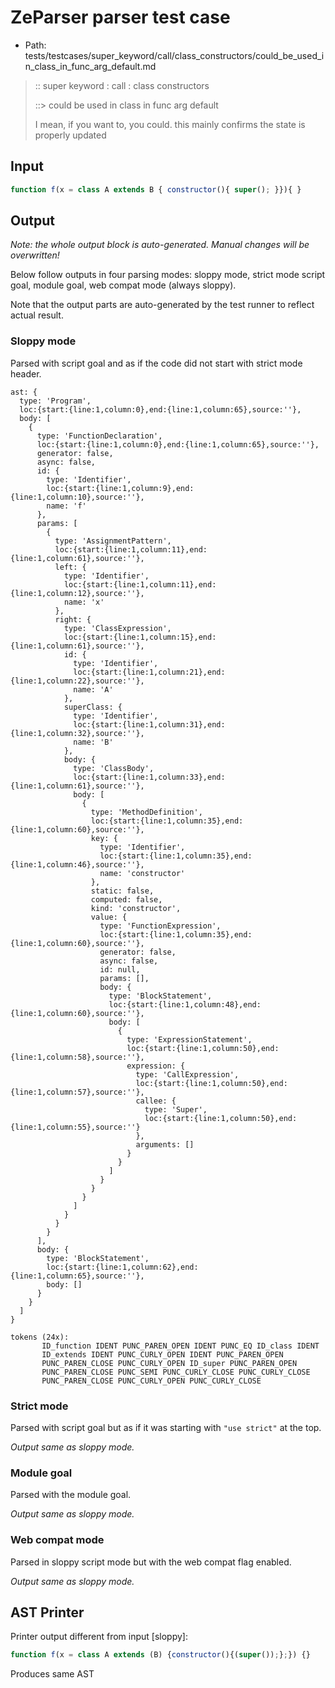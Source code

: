 # ZeParser parser test case

- Path: tests/testcases/super_keyword/call/class_constructors/could_be_used_in_class_in_func_arg_default.md

> :: super keyword : call : class constructors
>
> ::> could be used in class in func arg default
>
> I mean, if you want to, you could. this mainly confirms the state is properly updated

## Input

`````js
function f(x = class A extends B { constructor(){ super(); }}){ }
`````

## Output

_Note: the whole output block is auto-generated. Manual changes will be overwritten!_

Below follow outputs in four parsing modes: sloppy mode, strict mode script goal, module goal, web compat mode (always sloppy).

Note that the output parts are auto-generated by the test runner to reflect actual result.

### Sloppy mode

Parsed with script goal and as if the code did not start with strict mode header.

`````
ast: {
  type: 'Program',
  loc:{start:{line:1,column:0},end:{line:1,column:65},source:''},
  body: [
    {
      type: 'FunctionDeclaration',
      loc:{start:{line:1,column:0},end:{line:1,column:65},source:''},
      generator: false,
      async: false,
      id: {
        type: 'Identifier',
        loc:{start:{line:1,column:9},end:{line:1,column:10},source:''},
        name: 'f'
      },
      params: [
        {
          type: 'AssignmentPattern',
          loc:{start:{line:1,column:11},end:{line:1,column:61},source:''},
          left: {
            type: 'Identifier',
            loc:{start:{line:1,column:11},end:{line:1,column:12},source:''},
            name: 'x'
          },
          right: {
            type: 'ClassExpression',
            loc:{start:{line:1,column:15},end:{line:1,column:61},source:''},
            id: {
              type: 'Identifier',
              loc:{start:{line:1,column:21},end:{line:1,column:22},source:''},
              name: 'A'
            },
            superClass: {
              type: 'Identifier',
              loc:{start:{line:1,column:31},end:{line:1,column:32},source:''},
              name: 'B'
            },
            body: {
              type: 'ClassBody',
              loc:{start:{line:1,column:33},end:{line:1,column:61},source:''},
              body: [
                {
                  type: 'MethodDefinition',
                  loc:{start:{line:1,column:35},end:{line:1,column:60},source:''},
                  key: {
                    type: 'Identifier',
                    loc:{start:{line:1,column:35},end:{line:1,column:46},source:''},
                    name: 'constructor'
                  },
                  static: false,
                  computed: false,
                  kind: 'constructor',
                  value: {
                    type: 'FunctionExpression',
                    loc:{start:{line:1,column:35},end:{line:1,column:60},source:''},
                    generator: false,
                    async: false,
                    id: null,
                    params: [],
                    body: {
                      type: 'BlockStatement',
                      loc:{start:{line:1,column:48},end:{line:1,column:60},source:''},
                      body: [
                        {
                          type: 'ExpressionStatement',
                          loc:{start:{line:1,column:50},end:{line:1,column:58},source:''},
                          expression: {
                            type: 'CallExpression',
                            loc:{start:{line:1,column:50},end:{line:1,column:57},source:''},
                            callee: {
                              type: 'Super',
                              loc:{start:{line:1,column:50},end:{line:1,column:55},source:''}
                            },
                            arguments: []
                          }
                        }
                      ]
                    }
                  }
                }
              ]
            }
          }
        }
      ],
      body: {
        type: 'BlockStatement',
        loc:{start:{line:1,column:62},end:{line:1,column:65},source:''},
        body: []
      }
    }
  ]
}

tokens (24x):
       ID_function IDENT PUNC_PAREN_OPEN IDENT PUNC_EQ ID_class IDENT
       ID_extends IDENT PUNC_CURLY_OPEN IDENT PUNC_PAREN_OPEN
       PUNC_PAREN_CLOSE PUNC_CURLY_OPEN ID_super PUNC_PAREN_OPEN
       PUNC_PAREN_CLOSE PUNC_SEMI PUNC_CURLY_CLOSE PUNC_CURLY_CLOSE
       PUNC_PAREN_CLOSE PUNC_CURLY_OPEN PUNC_CURLY_CLOSE
`````

### Strict mode

Parsed with script goal but as if it was starting with `"use strict"` at the top.

_Output same as sloppy mode._

### Module goal

Parsed with the module goal.

_Output same as sloppy mode._

### Web compat mode

Parsed in sloppy script mode but with the web compat flag enabled.

_Output same as sloppy mode._

## AST Printer

Printer output different from input [sloppy]:

````js
function f(x = class A extends (B) {constructor(){(super());};}) {}
````

Produces same AST
